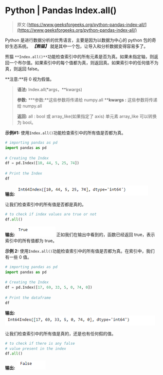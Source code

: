 # Python | Pandas Index.all()

> 原文:[https://www.geeksforgeeks.org/python-pandas-index-all/](https://www.geeksforgeeks.org/python-pandas-index-all/)

Python 是进行数据分析的优秀语言，主要是因为以数据为中心的 python 包的奇妙生态系统。 ***【熊猫】*** 就是其中一个包，让导入和分析数据变得容易多了。

熊猫 `**Index.all()**`功能检查索引中的所有元素是否为真。如果未指定轴，则返回一个布尔值。如果索引中的每个值都为真，则返回真。如果索引中的任何值不为真，则返回 false。

**注意:**将 0 视为假值。

> **语法:** Index.all(*args，**kwargs)
> 
> **参数:**
> ***参数:**这些参数将传递给 numpy.all
> ****kwargs :** 这些参数将传递给 numpy.all
> 
> **返回:** all : bool 或 array_like(如果指定了 axis)
> 单元素 array_like 可以转换为 bool。

**示例#1:** 使用`Index.all()`功能检查索引中的所有值是否都为真。

```py
# importing pandas as pd
import pandas as pd

# Creating the Index
df = pd.Index([10, 44, 5, 25, 74])

# Print the Index
df
```

**输出:**
![](img/cd3e1a6001e824522f976504c8cdd148.png)

让我们检查索引中的所有值是否都是真的。

```py
# to check if index values are true or not
df.all()
```

**输出:**
![](img/39fa8d904c6e177ff7633a97c7455983.png)
正如我们在输出中看到的，函数已经返回 true，表示索引中的所有值都为 true。

**示例 2:** 使用`Index.all()`功能检查索引中的所有值是否都为真。在索引中，我们有一些 0 值。

```py
# importing pandas as pd
import pandas as pd

# Creating the Index
df = pd.Index([17, 69, 33, 5, 0, 74, 0])

# Print the dataframe
df
```

**输出:**
![](img/d82d59b3d97c9b57d33daf4948406867.png)

让我们检查索引中的所有值是真的，还是也有任何假的值。

```py
# to check if there is any false 
# value present in the index
df.all()
```

**输出:**
![](img/b8ecf9ff0840b386348ccb52d857305d.png)